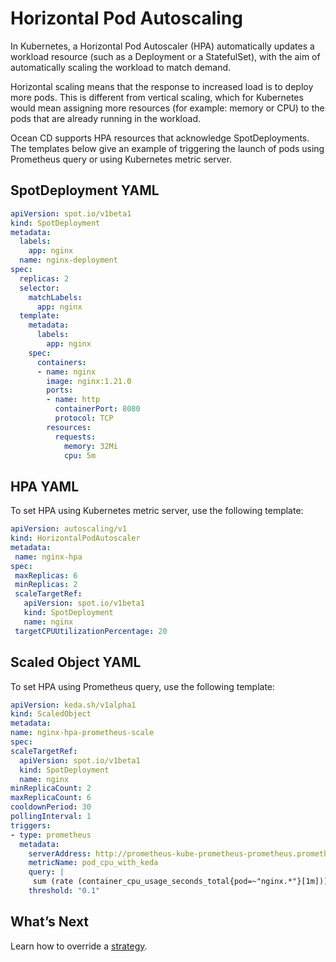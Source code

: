 # Horizontal Pod Autoscaling

In Kubernetes, a Horizontal Pod Autoscaler (HPA) automatically updates a workload resource (such as a Deployment or a StatefulSet), with the aim of automatically scaling the workload to match demand.

Horizontal scaling means that the response to increased load is to deploy more pods. This is different from vertical scaling, which for Kubernetes would mean assigning more resources (for example: memory or CPU) to the pods that are already running in the workload.

Ocean CD supports HPA resources that acknowledge SpotDeployments. The templates below give an example of triggering the launch of pods using Prometheus query or using Kubernetes metric server.

## SpotDeployment YAML  

```yaml
apiVersion: spot.io/v1beta1
kind: SpotDeployment
metadata:
  labels:
    app: nginx
  name: nginx-deployment
spec:
  replicas: 2
  selector:
    matchLabels:
      app: nginx
  template:
    metadata:
      labels:
        app: nginx
    spec:
      containers:
      - name: nginx
        image: nginx:1.21.0
        ports:
        - name: http
          containerPort: 8080
          protocol: TCP
        resources:
          requests:
            memory: 32Mi
            cpu: 5m
```

## HPA YAML

To set HPA using Kubernetes metric server, use the following template:

```yaml
apiVersion: autoscaling/v1
kind: HorizontalPodAutoscaler
metadata:
 name: nginx-hpa
spec:
 maxReplicas: 6
 minReplicas: 2
 scaleTargetRef:
   apiVersion: spot.io/v1beta1
   kind: SpotDeployment
   name: nginx
 targetCPUUtilizationPercentage: 20
 ```

## Scaled Object YAML

To set HPA using Prometheus query, use the following template:

```yaml
apiVersion: keda.sh/v1alpha1
kind: ScaledObject
metadata:
name: nginx-hpa-prometheus-scale
spec:
scaleTargetRef:
  apiVersion: spot.io/v1beta1
  kind: SpotDeployment
  name: nginx
minReplicaCount: 2
maxReplicaCount: 6
cooldownPeriod: 30
pollingInterval: 1
triggers:
- type: prometheus
  metadata:
    serverAddress: http://prometheus-kube-prometheus-prometheus.prometheus.svc.cluster.local:9090
    metricName: pod_cpu_with_keda
    query: |
     sum (rate (container_cpu_usage_seconds_total{pod=~"nginx.*"}[1m]))
    threshold: "0.1"  
```

## What’s Next

Learn how to override a [strategy](ocean-cd/concepts-features/override-strategy).
